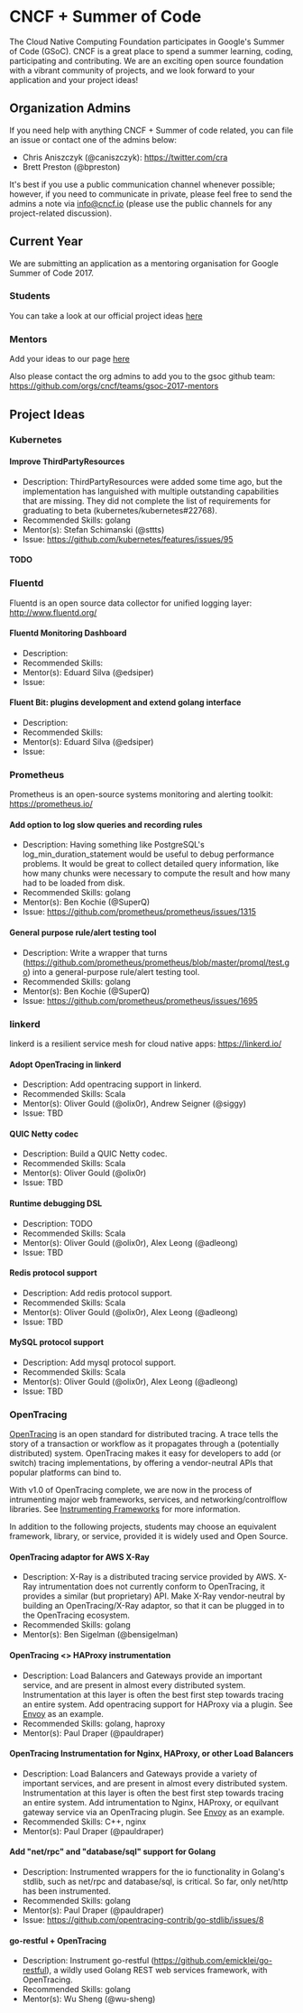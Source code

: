 # CNCF + Summer of Code

The Cloud Native Computing Foundation participates in Google's Summer of Code (GSoC). CNCF is a great place to spend a summer learning, coding, participating and contributing. We are an exciting open source foundation with a vibrant community of projects, and we look forward to your application and your project ideas!

## Organization Admins

If you need help with anything CNCF + Summer of code related, you can file an issue or contact one of the admins below:

* Chris Aniszczyk (@caniszczyk): https://twitter.com/cra
* Brett Preston (@bpreston)

It's best if you use a public communication channel whenever possible; however, if you need to communicate in private, please feel free to send the admins a note via info@cncf.io (please use the public channels for any project-related discussion).

## Current Year

We are submitting an application as a mentoring organisation for Google Summer of Code 2017.

### Students

You can take a look at our official project ideas [here](https://docs.google.com/spreadsheets/d/1Dg8LhFt4ky-z1Fg16BNLd9m1tue3QnAHeCc9MPmUuDg/edit#gid=0)

### Mentors

Add your ideas to our page [here](https://docs.google.com/spreadsheets/d/1Dg8LhFt4ky-z1Fg16BNLd9m1tue3QnAHeCc9MPmUuDg/edit#gid=0)

Also please contact the org admins to add you to the gsoc github team:
https://github.com/orgs/cncf/teams/gsoc-2017-mentors

## Project Ideas

### Kubernetes

#### Improve ThirdPartyResources

* Description: ThirdPartyResources were added some time ago, but the implementation has languished with multiple outstanding capabilities that are missing. They did not complete the list of requirements for graduating to beta (kubernetes/kubernetes#22768).
* Recommended Skills: golang
* Mentor(s): Stefan Schimanski (@sttts)
* Issue: https://github.com/kubernetes/features/issues/95

#### TODO

### Fluentd

Fluentd is an open source data collector for unified logging layer: http://www.fluentd.org/

#### Fluentd Monitoring Dashboard
* Description: 
* Recommended Skills: 
* Mentor(s): Eduard Silva (@edsiper)
* Issue: 

#### Fluent Bit: plugins development and extend golang interface 
* Description: 
* Recommended Skills: 
* Mentor(s): Eduard Silva (@edsiper)
* Issue: 

### Prometheus

Prometheus is an open-source systems monitoring and alerting toolkit: https://prometheus.io/

#### Add option to log slow queries and recording rules
* Description: Having something like PostgreSQL's log_min_duration_statement would be useful to debug performance problems. It would be great to collect detailed query information, like how many chunks were necessary to compute the result and how many had to be loaded from disk.
* Recommended Skills: golang
* Mentor(s): Ben Kochie (@SuperQ)
* Issue: https://github.com/prometheus/prometheus/issues/1315

#### General purpose rule/alert testing tool
* Description: Write a wrapper that turns (https://github.com/prometheus/prometheus/blob/master/promql/test.go) into a general-purpose rule/alert testing tool.
* Recommended Skills: golang
* Mentor(s): Ben Kochie (@SuperQ)
* Issue: https://github.com/prometheus/prometheus/issues/1695

### linkerd

linkerd is a resilient service mesh for cloud native apps: https://linkerd.io/

#### Adopt OpenTracing in linkerd
* Description: Add opentracing support in linkerd.
* Recommended Skills: Scala
* Mentor(s): Oliver Gould (@olix0r), Andrew Seigner (@siggy)
* Issue: TBD

#### QUIC Netty codec
* Description: Build a QUIC Netty codec.
* Recommended Skills: Scala
* Mentor(s): Oliver Gould (@olix0r)
* Issue: TBD

#### Runtime debugging DSL
* Description: TODO
* Recommended Skills: Scala
* Mentor(s): Oliver Gould (@olix0r), Alex Leong (@adleong)
* Issue: TBD

#### Redis protocol support
* Description: Add redis protocol support.
* Recommended Skills: Scala
* Mentor(s): Oliver Gould (@olix0r), Alex Leong (@adleong)
* Issue: TBD

#### MySQL protocol support
* Description: Add mysql protocol support.
* Recommended Skills: Scala
* Mentor(s): Oliver Gould (@olix0r), Alex Leong (@adleong)
* Issue: TBD

### OpenTracing

[OpenTracing](http://opentracing.io/) is an open standard for distributed tracing. A trace tells the story of a transaction or workflow as it propagates through a (potentially distributed) system. OpenTracing makes it easy for developers to add (or switch) tracing implementations, by offering a vendor-neutral APIs that popular platforms can bind to.

With v1.0 of OpenTracing complete, we are now in the process of intrumenting major web frameworks, services, and networking/controlflow libraries. See [Instrumenting Frameworks](http://opentracing.io/documentation/pages/instrumentation/instrumenting-frameworks.html) for more information.

In addition to the following projects, students may choose an equivalent framework, library, or service, provided it is widely used and Open Source.

#### OpenTracing adaptor for AWS X-Ray 
* Description: X-Ray is a distributed tracing service provided by AWS. X-Ray intrumentation does not currently conform to OpenTracing, it provides a similar (but proprietary) API. Make X-Ray vendor-neutral by building an OpenTracing/X-Ray adaptor, so that it can be plugged in to the OpenTracing ecosystem.
* Recommended Skills: golang
* Mentor(s): Ben Sigelman (@bensigelman)

#### OpenTracing <> HAProxy instrumentation
* Description: Load Balancers and Gateways provide an important service, and are present in almost every distributed system. Instrumentation at this layer is often the best first step towards tracing an entire system. Add opentracing support for HAProxy via a plugin. See [Envoy](https://lyft.github.io/envoy/docs/intro/arch_overview/tracing.html) as an example.
* Recommended Skills: golang, haproxy
* Mentor(s): Paul Draper (@pauldraper)

#### OpenTracing Instrumentation for Nginx, HAProxy, or other Load Balancers
* Description: Load Balancers and Gateways provide a variety of important services, and are present in almost every distributed system. Instrumentation at this layer is often the best first step towards tracing an entire system. Add intrumentation to Nginx, HAProxy, or equilvant gateway service via an OpenTracing plugin. See [Envoy](https://lyft.github.io/envoy/docs/intro/arch_overview/tracing.html) as an example.
* Recommended Skills: C++, nginx 
* Mentor(s): Paul Draper (@pauldraper)

#### Add "net/rpc" and "database/sql" support for Golang
* Description: Instrumented wrappers for the io functionality in Golang's stdlib, such as net/rpc and database/sql, is critical. So far, only net/http has been instrumented. 
* Recommended Skills: golang
* Mentor(s): Paul Draper (@pauldraper)
* Issue: https://github.com/opentracing-contrib/go-stdlib/issues/8

#### go-restful + OpenTracing
* Description: Instrument go-restful (https://github.com/emicklei/go-restful), a wildly used Golang REST web services framework, with OpenTracing.
* Recommended Skills: golang
* Mentor(s): Wu Sheng (@wu-sheng)
